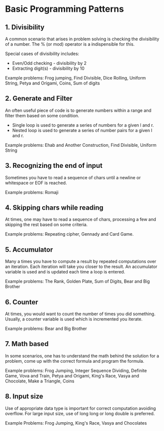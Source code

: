 # Basic Programming Patterns 

## 1. Divisibility

A common scenario that arises in problem solving is checking the divisibility of a number. The % (or mod) operator is a indispensible for this.

Special cases of divisibility includes:
- Even/Odd checking - divisibility by 2
- Extracting digit(s) - divisibility by 10

Example problems: Frog jumping, Find Divisible, Dice Rolling, Uniform String, Petya and Origami, Coins, Sum of digits

## 2. Generate and Filter
An often useful piece of code is to generate numbers within a range and filter them based on some condition.
- Single loop is used to generate a series of numbers for a given l and r.
- Nested loop is used to generate a series of number pairs for a given l and r.

Example problems: Ehab and Another Construction, Find Divisible, Uniform String

## 3. Recognizing the end of input

Sometimes you have to read a sequence of chars until a newline or whitespace or EOF is reached.

Example problems: Romaji

## 4. Skipping chars while reading
At times, one may have to read a sequence of chars, processing a few and skipping the rest based on some criteria.

Example problems: Repeating cipher, Gennady and Card Game.

## 5. Accumulator
Many a times you have to compute a result by repeated computations over an iteration. Each iteration will take you closer to the result. An accumulator variable is used and is updated each time a loop is entered.

Example problems: The Rank, Golden Plate, Sum of Digits, Bear and Big Brother

## 6. Counter
At times, you would want to count the number of times you did something. Usually, a counter variable is used which is incremented you iterate.

Example problems: Bear and Big Brother

## 7. Math based
In some scenarios, one has to understand the math behind the solution for a problem, come up with the correct formula and program the formula.

Example problems: Frog Jumping, Integer Sequence Dividing, Definite Game, Vova and Train, Petya and Origami, King's Race, Vasya and Chocolate, Make a Triangle, Coins

## 8. Input size
Use of appropriate data type is important for correct computation avoiding overflow. For large input size, use of long long or long double is preferred.

Example Problems: Frog Jumping, King's Race, Vasya and Chocolates
